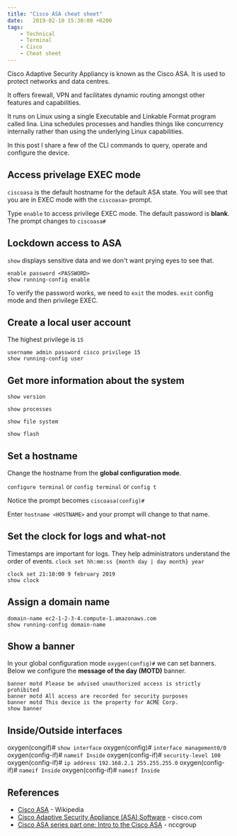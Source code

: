 ```yaml
---
title: "Cisco ASA cheat sheet"
date:   2019-02-10 15:30:00 +0200
tags:
    - Technical
    - Terminal
    - Cisco
    - Cheat sheet
---
```


Cisco Adaptive Security Appliancy is known as the Cisco ASA. It
is used to protect networks and data centres.

It offers firewall, VPN and facilitates dynamic routing amongst other
features and capabilities.

It runs on Linux using a single Executable and Linkable Format program
called lina. Lina schedules processes and handles things like concurrency
internally rather than using the underlying Linux capabilities.

In this post I share a few of the CLI commands to query, operate
and configure the device.

## Access privelage EXEC mode
`ciscoasa` is the default hostname for the default ASA state. You will
see that you are in EXEC mode with the `ciscoasa>` prompt.

Type `enable` to access privilege EXEC mode. The default password is **blank**.
The prompt changes to `ciscoasa#`

## Lockdown access to ASA
`show` displays sensitive data and we don't want prying eyes to see that.

```
enable password <PASSWORD>
show running-config enable
```

To verify the password works, we need to `exit` the modes.
`exit` config mode and then privilege EXEC.

## Create a local user account

The highest privilege is `15`

```
username admin password cisco privilege 15
show running-config user
```

## Get more information about the system
`show version`

`show processes`

`show file system`

`show flash`

## Set a hostname
Change the hostname from the **global configuration mode**.

`configure terminal` or `config terminal` or `config t`

Notice the prompt becomes `ciscoasa(config)#`

Enter `hostname <HOSTNAME>` and your prompt will change to that name.

## Set the clock for logs and what-not
Timestamps are important for
logs. They help administrators understand the order of events.
`clock set hh:mm:ss {month day | day month} year`

```
clock set 21:10:00 9 february 2019
show clock
```

## Assign a domain name

```
domain-name ec2-1-2-3-4.compute-1.amazonaws.com
show running-config domain-name
```

## Show a banner

In your global configuration mode `oxygen(config)#` we can set banners.
Below we configure the **message of the day (MOTD)** banner.

```
banner motd Please be advised unauthorized access is strictly prohibited
banner motd All access are recorded for security purposes
banner motd This device is the property for ACME Corp.
show banner
```

## Inside/Outside interfaces

oxygen(congif)# `show interface`
oxygen(config)# `interface management0/0`
oxygen(config-if)# `nameif Inside`
oxygen(config-if)# `security-level 100`
oxygen(config-if)# `ip address 192.168.2.1 255.255.255.0`
oxygen(config-if)# `nameif Inside`
oxygen(config-if)# `nameif Inside`


## References
* [](https://www.cisco.com/c/en/us/td/docs/security/asa/asa72/configuration/guide/conf_gd/intparam.pdf)
[Cisco ASA](https://en.wikipedia.org/wiki/Cisco_ASA) - Wikipedia
* [Cisco Adaptive Security Appliance (ASA) Software](https://www.cisco.com/c/en/us/products/security/adaptive-security-appliance-asa-software/index.html) - cisco.com
* [Cisco ASA series part one: Intro to the Cisco ASA](https://www.nccgroup.trust/au/about-us/newsroom-and-events/blogs/2017/september/cisco-asa-series-part-one-intro-to-the-cisco-asa/) - nccgroup
